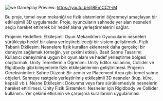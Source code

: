 ![we](https://github.com/user-attachments/assets/57b9c030-6e8f-4b56-a989-6ec972f7aeca)
Gameplay Preview: https://youtu.be/jlBEmCCY-iM

Bu proje, temel oyun mekaniği ve fizik sistemlerini öğrenmeyi amaçlayan bir etkileşimli 3D uygulamadır. Proje, oyuncuların sahnede yer alan nesneleri seçip hareket ettirerek bir hedef alana yerleştirmelerini sağlar.

Projenin Hedefleri:
Etkileşimli Oyun Mekanikleri: Oyuncuların nesneleri sürükleyip hedef bir alana yerleştirebileceği bir sistem geliştirmek.
Fizik Tabanlı Etkileşim: Nesnelere fizik kuralları eklenerek daha gerçekçi bir deneyim sağlamak (örneğin, yer çekimi etkisi).
Basit Sahne Tasarımı: Kullanıcı deneyimine uygun bir oyun alanı ve hedef yerleştirme bölgesi oluşturmak.
Unity Temellerinin Öğrenimi: Unity Editor kullanımı, Collider ve Rigidbody gibi bileşenlerle fizik etkileşimlerinin geliştirilmesi.
Projenin Gereksinimleri:
Sahne Düzeni:
Bir zemin ve Placement Area gibi temel sahne objeleri.
Sahneye rastgele yerleştirilmiş etkileşimli 3D nesneler (küp, küre, kapsül vb.).
Nesne Etkileşimi:
Dokunma veya fare sürüklemesiyle nesnelerin hareket ettirilmesi.
Unity Fizik Sistemleri:
Nesneler için Rigidbody ve Collider kullanımı.
Yer çekimi etkisinin ve çarpışma kurallarının uygulanması.

